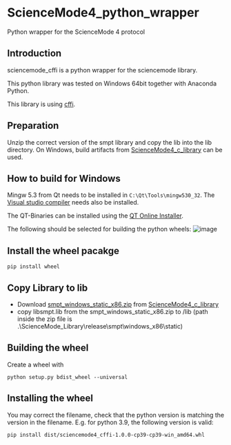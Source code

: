 # ScienceMode4_python_wrapper
Python wrapper for the ScienceMode 4 protocol

## Introduction 

sciencemode_cffi is a python wrapper for the sciencemode library.

This python library was tested on Windows 64bit together with Anaconda Python.

This library is using [cffi](https://cffi.readthedocs.io/).

## Preparation
Unzip the correct version of the smpt library and copy the lib  into the lib directory.
On Windows, build artifacts from [ScienceMode4_c_library](https://github.com/ScienceMode/ScienceMode4_c_library) can be used.

## How to build for Windows
Mingw 5.3 from Qt needs to be installed in `C:\Qt\Tools\mingw530_32`. The [Visual studio compiler](https://visualstudio.microsoft.com/visual-cpp-build-tools/) needs also be installed.

The QT-Binaries can be installed using the [QT Online Installer](https://www.qt.io/download-open-source).

The following should be selected for building the python wheels:
![image](https://github.com/user-attachments/assets/e5559f5b-6973-4cfe-a690-27af627d5e78)



## Install the wheel pacakge
```
pip install wheel
```
## Copy Library to lib
* Download [smpt_windows_static_x86.zip](https://github.com/ScienceMode/ScienceMode4_c_library/releases/download/v4.0.0/smpt_windows_static_x86.zip) from [ScienceMode4_c_library](https://github.com/ScienceMode/ScienceMode4_c_library)
* copy libsmpt.lib from the smpt_windows_static_x86.zip  to /lib (path inside the zip file is .\ScienceMode_Library\release\smpt\windows_x86\static)

## Building the wheel
Create a wheel with
```
python setup.py bdist_wheel --universal
```
## Installing the wheel
You may correct the filename, check that the python version is matching the version in the filename.
E.g. for python 3.9, the following version is valid:
```
pip install dist/sciencemode4_cffi-1.0.0-cp39-cp39-win_amd64.whl
```

